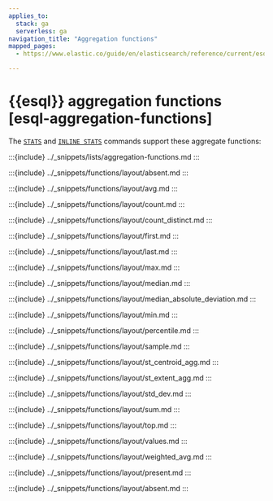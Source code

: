 ```yaml
---
applies_to:
  stack: ga
  serverless: ga
navigation_title: "Aggregation functions"
mapped_pages:
  - https://www.elastic.co/guide/en/elasticsearch/reference/current/esql-functions-operators.html#esql-agg-functions

---
```


# {{esql}} aggregation functions [esql-aggregation-functions]


The [`STATS`](/reference/query-languages/esql/commands/stats-by.md) and [`INLINE STATS`](/reference/query-languages/esql/commands/inlinestats-by.md) commands support these aggregate functions:

:::{include} ../_snippets/lists/aggregation-functions.md
:::

:::{include} ../_snippets/functions/layout/absent.md
:::

:::{include} ../_snippets/functions/layout/avg.md
:::

:::{include} ../_snippets/functions/layout/count.md
:::

:::{include} ../_snippets/functions/layout/count_distinct.md
:::

:::{include} ../_snippets/functions/layout/first.md
:::

:::{include} ../_snippets/functions/layout/last.md
:::

:::{include} ../_snippets/functions/layout/max.md
:::

:::{include} ../_snippets/functions/layout/median.md
:::

:::{include} ../_snippets/functions/layout/median_absolute_deviation.md
:::

:::{include} ../_snippets/functions/layout/min.md
:::

:::{include} ../_snippets/functions/layout/percentile.md
:::

:::{include} ../_snippets/functions/layout/sample.md
:::

:::{include} ../_snippets/functions/layout/st_centroid_agg.md
:::

:::{include} ../_snippets/functions/layout/st_extent_agg.md
:::

:::{include} ../_snippets/functions/layout/std_dev.md
:::

:::{include} ../_snippets/functions/layout/sum.md
:::

:::{include} ../_snippets/functions/layout/top.md
:::

:::{include} ../_snippets/functions/layout/values.md
:::

:::{include} ../_snippets/functions/layout/weighted_avg.md
:::

:::{include} ../_snippets/functions/layout/present.md
:::

:::{include} ../_snippets/functions/layout/absent.md
:::
